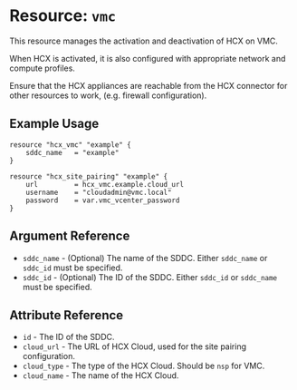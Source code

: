 # Resource: `vmc`

This resource manages the activation and deactivation of HCX on VMC.

When HCX is activated, it is also configured with appropriate network and
compute profiles.

Ensure that the HCX appliances are reachable from the HCX connector for other
resources to work, (e.g. firewall configuration).

## Example Usage

```hcl
resource "hcx_vmc" "example" {
    sddc_name   = "example"
}

resource "hcx_site_pairing" "example" {
    url         = hcx_vmc.example.cloud_url
    username    = "cloudadmin@vmc.local"
    password    = var.vmc_vcenter_password
}
```

## Argument Reference

* `sddc_name` - (Optional) The name of the SDDC. Either `sddc_name` or `sddc_id`
  must be specified.
* `sddc_id` - (Optional) The ID of the SDDC. Either `sddc_id` or `sddc_name`
  must be specified.

## Attribute Reference

* `id` - The ID of the SDDC.
* `cloud_url` - The URL of HCX Cloud, used for the site pairing configuration.
* `cloud_type` - The type of the HCX Cloud. Should be `nsp` for VMC.
* `cloud_name` - The name of the HCX Cloud.
